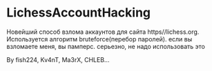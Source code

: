 # LichessAccountHacking
Новейший способ взлома аккаунтов для сайта https//lichess.org. Используется алгоритм bruteforce(перебор паролей).
если вы взломаете меня, вы памперс. серьезно, не надо использовать это

By fish224, Kv4nT, Ma3rX, CHLEB...

